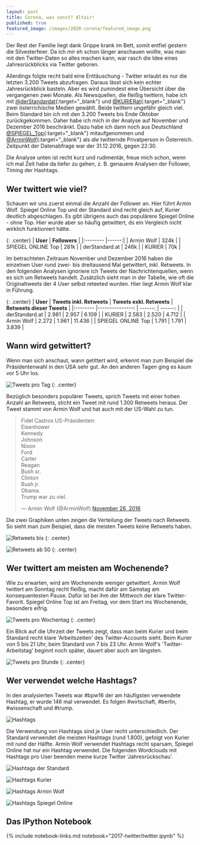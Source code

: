 ```yaml
---
layout: post
title: Corona, was sonst? Altair!
published: true
featured_image: /images/2020-corona/featured_image.png
---
```

Der Rest der Familie liegt dank Grippe krank im Bett, somit entfiel gestern die Silvesterfeier. Da ich mir eh schon länger anschauen wollte, was man mit den Twitter-Daten so alles machen kann, war rasch die Idee eines Jahresrückblicks via Twitter geboren.

<script>
    (function(vegaEmbed) {
      var spec = {"config": {"view": {"continuousWidth": 400, "continuousHeight": 300}}, "hconcat": [{"data": {"url": "https://raw.githubusercontent.com/Datenspieler/notebooks_for_blog/master/2020-corona/data_summary.json"}, "mark": "bar", "encoding": {"color": {"condition": {"type": "nominal", "field": "location", "legend": null, "title": "Country", "selection": "selector029"}, "value": "grey"}, "tooltip": [{"type": "nominal", "field": "location"}, {"type": "quantitative", "field": "cases"}], "x": {"type": "quantitative", "field": "cases", "scale": {"type": "linear"}, "title": "Confirmed cases"}, "y": {"type": "nominal", "field": "location", "title": "Country"}}, "selection": {"selector029": {"type": "single", "on": "mouseover", "fields": ["location"], "nearest": true}}, "title": "Corona cases by country", "width": 200}, {"vconcat": [{"layer": [{"mark": "circle", "encoding": {"color": {"type": "nominal", "field": "location", "legend": null, "title": "Country"}, "opacity": {"value": 0}, "tooltip": [{"type": "nominal", "field": "location"}, {"type": "quantitative", "field": "total_cases"}, {"type": "temporal", "field": "date"}], "x": {"type": "quantitative", "field": "days_after", "scale": {"domain": [0, 20], "type": "ordinal"}, "title": "Days since the 100th confirmed infection"}, "y": {"type": "quantitative", "field": "total_cases_normalized", "scale": {"base": 10, "type": "log"}, "title": "Total confirmed infections of COVID-19, normalized"}}, "selection": {"selector029": {"type": "single", "on": "mouseover", "fields": ["location"], "nearest": true}, "selector030": {"type": "interval", "bind": "scales", "encodings": ["x"]}}, "title": "Development of Corona infections", "width": 600}, {"mark": "line", "encoding": {"color": {"type": "nominal", "field": "location", "legend": null, "title": "Country"}, "size": {"condition": {"value": 1, "selection": {"not": "selector029"}}, "value": 5}, "tooltip": [{"type": "nominal", "field": "location"}, {"type": "quantitative", "field": "total_cases"}, {"type": "temporal", "field": "date"}], "x": {"type": "quantitative", "field": "days_after", "scale": {"domain": [0, 20], "type": "ordinal"}, "title": "Days since the 100th confirmed infection"}, "y": {"type": "quantitative", "field": "total_cases_normalized", "scale": {"base": 10, "type": "log"}, "title": "Total confirmed infections of COVID-19, normalized"}}, "title": "Development of Corona infections"}], "data": {"url": "https://raw.githubusercontent.com/Datenspieler/notebooks_for_blog/master/2020-corona/data_infection.json"}}, {"layer": [{"mark": "circle", "encoding": {"color": {"type": "nominal", "field": "location", "legend": null, "title": "Country"}, "opacity": {"value": 0}, "tooltip": [{"type": "nominal", "field": "location"}, {"type": "quantitative", "field": "total_deaths"}, {"type": "temporal", "field": "date"}], "x": {"type": "quantitative", "field": "days_after", "scale": {"bins": [0, 1, 2, 3, 4, 5, 6, 7, 8, 9, 10, 11, 12, 13, 14, 15, 16, 17, 18, 19, 20, 21, 22, 23, 24, 25, 26, 27, 28, 29, 30, 31, 32, 33, 34, 35, 36, 37, 38, 39, 40, 41, 42, 43, 44, 45, 46, 47, 48, 49, 50, 51, 52, 53, 54, 55, 56, 57, 58, 59, 60, 61, 62, 63, 64, 65, 66, 67, 68, 69, 70, 71, 72, 73, 74, 75, 76, 77, 78, 79, 80, 81, 82, 83, 84, 85, 86, 87, 88, 89, 90, 91, 92, 93, 94, 95, 96, 97, 98, 99], "domain": [0, 20], "type": "ordinal"}, "title": "Days since the 5th confirmed death"}, "y": {"type": "quantitative", "field": "total_deaths_normalized", "scale": {"base": 10, "type": "log"}, "title": "Total confirmed deaths of COVID-19, normalized"}}, "selection": {"selector029": {"type": "single", "on": "mouseover", "fields": ["location"], "nearest": true}, "selector031": {"type": "interval", "bind": "scales", "encodings": ["x"]}}, "title": "Development of Corona deaths", "width": 600}, {"mark": "line", "encoding": {"color": {"type": "nominal", "field": "location", "legend": null, "title": "Country"}, "size": {"condition": {"value": 1, "selection": {"not": "selector029"}}, "value": 5}, "tooltip": [{"type": "nominal", "field": "location"}, {"type": "quantitative", "field": "total_deaths"}, {"type": "temporal", "field": "date"}], "x": {"type": "quantitative", "field": "days_after", "scale": {"bins": [0, 1, 2, 3, 4, 5, 6, 7, 8, 9, 10, 11, 12, 13, 14, 15, 16, 17, 18, 19, 20, 21, 22, 23, 24, 25, 26, 27, 28, 29, 30, 31, 32, 33, 34, 35, 36, 37, 38, 39, 40, 41, 42, 43, 44, 45, 46, 47, 48, 49, 50, 51, 52, 53, 54, 55, 56, 57, 58, 59, 60, 61, 62, 63, 64, 65, 66, 67, 68, 69, 70, 71, 72, 73, 74, 75, 76, 77, 78, 79, 80, 81, 82, 83, 84, 85, 86, 87, 88, 89, 90, 91, 92, 93, 94, 95, 96, 97, 98, 99], "domain": [0, 20], "type": "ordinal"}, "title": "Days since the 5th confirmed death"}, "y": {"type": "quantitative", "field": "total_deaths_normalized", "scale": {"base": 10, "type": "log"}, "title": "Total confirmed deaths of COVID-19, normalized"}}, "title": "Development of Corona deaths"}], "data": {"url": "https://raw.githubusercontent.com/Datenspieler/notebooks_for_blog/master/2020-corona/data_death.json"}}]}], "$schema": "https://vega.github.io/schema/vega-lite/v4.0.2.json"};
      var embedOpt = {"mode": "vega-lite"};

      function showError(el, error){
          el.innerHTML = ('<div class="error" style="color:red;">'
                          + '<p>JavaScript Error: ' + error.message + '</p>'
                          + "<p>This usually means there's a typo in your chart specification. "
                          + "See the javascript console for the full traceback.</p>"
                          + '</div>');
          throw error;
      }
      const el = document.getElementById('vis');
      vegaEmbed("#vis", spec, embedOpt)
        .catch(error => showError(el, error));
    })(vegaEmbed);

  </script>


Allerdings folgte recht bald eine Enttäuschung - Twitter erlaubt es nur die letzten 3.200 Tweets abzufragen. Daraus lässt sich kein echter Jahresrückblick basteln. Aber es wird zumindest eine Übersicht über die vergangenen zwei Monate. Als Newsquellen, die fleißig twittern, habe ich mit [@derStandardat](https://twitter.com/derStandard){:target="_blank"} und [@KURIERat](https://twitter.com/KURIERat){:target="_blank"} zwei österrichische Medien gewählt. Beide twittern ungefähr gleich viel. Beim Standard bin ich mit den 3.200 Tweets bis Ende Oktober zurückgekommen. Daher habe ich mich in der Analyse auf November und Dezember 2016 beschränkt. Dazu habe ich dann noch aus Deutschland [@SPIEGEL_Top](https://twitter.com/SPIEGEL_Top){:target="_blank"} mitaufgenommen und [@ArminWolf](https://twitter.com/ArminWolf){:target="_blank"} als *die* twitternde Privatperson in Österreich. Zeitpunkt der Datenabfrage war der 31.12.2016, gegen 22:30.

Die Analyse unten ist recht kurz und rudimentär, freue mich schon, wenn ich mal Zeit habe da tiefer zu gehen, z. B. genauere Analysen der Follower, Timing der Hashtags.

## Wer twittert wie viel?

Schauen wir uns zuerst einmal die Anzahl der Follower an. Hier führt Armin Wolf. Spiegel Online Top und der Standard sind recht gleich auf, Kurier deutlich abgeschlagen. Es gibt übrigens auch das populärere Spiegel Online - ohne Top. Hier wurde aber so häufig getwittert, ds ein Vergleich nicht wirklich funktioniert hätte.

{: .center}
| **User**                 | **Followers** |
|:--------                 |------:|
| Armin Wolf               | 324k  |
| SPIEGEL ONLINE Top       | 281k  |
| derStandard.at           | 246k  |
| KURIER                   | 70k   |

Im betrachteten Zeitraum November und Dezember 2016 haben die einzelnen User rund zwei- bis dreitausend Mal getwittert, inkl. Retweets. In den folgenden Analysen ignoriere ich Tweets der Nachrichtenquellen, wenn es sich um Retweets handelt. Zusätzlich sieht man in der Tabelle, wie oft die Originaltweets der 4 User selbst reteeted wurden. Hier liegt Armin Wolf klar in Führung.

{: .center}
| **User**                 | **Tweets inkl. Retweets** |  **Tweets exkl. Retweets** | **Retweets dieser Tweets** |
|:--------                 |---------------:           | ------:                           |  ------:                          |
| derStandard.at           | 2.981                     | 2.957                             | 6.109                             |
| KURIER                   | 2.583                     | 2.520                             | 4.712                             |
| Armin Wolf               | 2.272                     | 1.961                             | 11.436                            |
| SPIEGEL ONLINE Top       | 1.791                     | 1.791                             | 3.839                             |

## Wann wird getwittert?

Wenn man sich anschaut, wann getittert wird, erkennt man zum Beispiel die Präsidentenwahl in den USA sehr gut. An den anderen Tagen ging es kaum vor 5 Uhr los.

![Tweets pro Tag](/images/2017-twitter/tweets_pro_tag.png)
{: .center}

Bezüglich besonders populärer Tweets, sprich Tweets mit einer hohen Anzahl an Retweets, sticht ein Tweet mit rund 1.300 Retweets heraus. Der Tweet stammt von Armin Wolf und hat auch mit der US-Wahl zu tun.

<blockquote class="twitter-tweet" data-lang="en"><p lang="de" dir="ltr">Fidel Castros US-Präsidenten:<br>Eisenhower<br>Kennedy<br>Johnson<br>Nixon<br>Ford<br>Carter<br>Reagan<br>Bush sr.<br>Clinton<br>Bush jr.<br>Obama.<br>Trump war zu viel.</p>&mdash; Armin Wolf (@ArminWolf) <a href="https://twitter.com/ArminWolf/status/802434099990462464">November 26, 2016</a></blockquote>
<script async src="//platform.twitter.com/widgets.js" charset="utf-8"></script>

Die zwei Graphiken unten zeigen die Verteilung der Tweets nach Retweets. So sieht man zum Beispiel, dass die meisten Tweets keine Retweets haben.

![Retweets bis](/images/2017-twitter/retweets_hist_bis_50.png)
{: .center}

![Retweets ab 50](/images/2017-twitter/retweets_hist_ab_50.png)
{: .center}

## Wer twittert am meisten am Wochenende?

Wie zu erwarten, wird am Wochenende weniger getwittert. Armin Wolf twittert am Sonntag recht fleißig, macht dafür am Samstag am konsequentesten Pause. Dafür ist bei ihm der Mittwoch der klare Twitter-Favorit. Spiegel Online Top ist am Freitag, vor dem Start ins Wochenende, besonders eifrig.

![Tweets pro Wochentag](/images/2017-twitter/tweets_pro_wochentag.png)
{: .center}

Ein Blick auf die Uhrzeit der Tweets zeigt, dass man beim Kurier und beim Standard recht klare 'Arbeitszeiten' des Twitter-Accounts sieht. Beim Kurier von 5 bis 21 Uhr, beim Standard von 7 bis 23 Uhr. Armin Wolf's 'Twitter-Arbeitstag' beginnt noch später, dauert aber auch am längsten.

![Tweets pro Stunde](/images/2017-twitter/tweets_pro_stunde.png)
{: .center}

## Wer verwendet welche Hashtags?

In den analysierten Tweets war #bpw16 der am häufigsten verwendete Hashtag, er wurde 146 mal verwendet. Es folgen #wirtschaft, #berlin, #wissenschaft und #trump.

![Hashtags](/images/2017-twitter/hashtags.png)

Die Verwendung von Hashtags sind je User recht unterschiedlich. Der Standard verwendet die meisten Hashtags (rund 1.800), gefolgt von Kurier mit rund der Hälfte. Armin Wolf verwendet Hashtags recht sparsam, Spiegel Online hat nur ein Hashtag verwendet. Die folgenden Wordclouds mit Hashtags pro User beenden meine kurze Twitter 'Jahresrückschau'.

![Hashtags der Standard](/images/2017-twitter/hashtags_derStandard.at.png)

![Hashtags Kurier](/images/2017-twitter/hashtags_KURIER.png)

![Hashtags Armin Wolf](/images/2017-twitter/hashtags_Armin_Wolf.png)

![Hashtags Spiegel Online](/images/2017-twitter/hashtags_SPIEGEL_ONLINE_Top.png)

## Das IPython Notebook

{% include notebook-links.md notebook="2017-twitter/twitter.ipynb" %}
